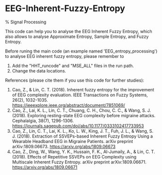 # EEG-Inherent-Fuzzy-Entropy
% Signal Processing

This code can help you to analyse the EEG Inherent Fuzzy Entropy, which also allows to analyse Approximate Entropy, Sample Entropy, and Fuzzy Entropy.

Before runing the main code (an example named 'EEG_entropy_processing') to analyse EEG inherent fuzzy entropy, please remember to
1. Add the "HHT_runcode" and "MSE_ALL" files in the run path.
2. Change the data locations.

References (please cite them if you use this code for further studies):
1. Cao, Z., & Lin, C. T. (2018). Inherent fuzzy entropy for the improvement of EEG complexity evaluation. IEEE Transactions on Fuzzy Systems, 26(2), 1032-1035.
https://ieeexplore.ieee.org/abstract/document/7851069/
2. Cao, Z., Lai, K. L., Lin, C. T., Chuang, C. H., Chou, C. C., & Wang, S. J. (2018). Exploring resting-state EEG complexity before migraine attacks. Cephalalgia, 38(7), 1296-1306.
https://journals.sagepub.com/doi/abs/10.1177/0333102417733953
3. Cao, Z., Lin, C. T., Lai, K. L., Ko, L. W., King, J. T., Fuh, J. L., & Wang, S. J. (2018). Extraction of SSVEPs-based Inherent Fuzzy Entropy Using a Wearable Headband EEG in Migraine Patients. arXiv preprint arXiv:1809.06673.
https://arxiv.org/abs/1809.06673
4. Cao, Z., Ding, W., Wang, Y. K., Hussain, F. K., Al-Jumaily, A., & Lin, C. T. (2018). Effects of Repetitive SSVEPs on EEG Complexity using Multiscale Inherent Fuzzy Entropy. arXiv preprint arXiv:1809.06671.
https://arxiv.org/abs/1809.06671
